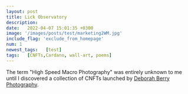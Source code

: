 ```yaml
---
layout: post
title: Lick Observatory
description: 
date:   2022-04-07 15:01:35 +0300
image: '/images/posts/test/marketing2WM.jpg'
include_flag: 'exclude_from_homepage'
num: 1
newest_tags:   [test]
tags:   [CNFTs,Cardano, wall-art, poems]
---
```


The term "High Speed Macro Photography" was entirely unknown to me until I discovered a collection of CNFTs launched by [Deborah Berry Photography](https://www.deborahberryphotography.com/). 

